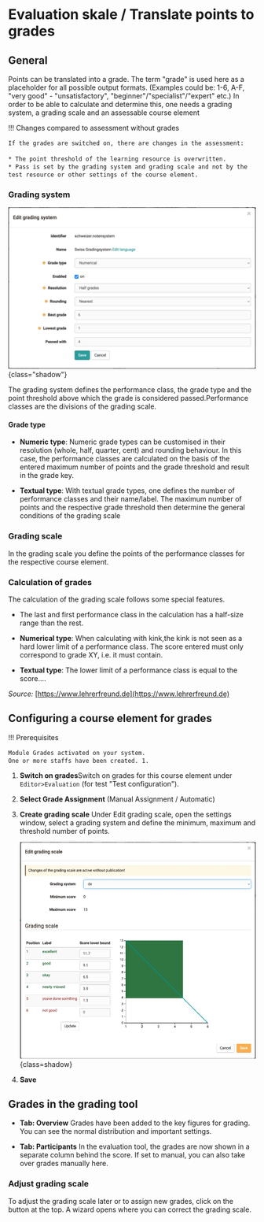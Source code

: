 # Evaluation skale / Translate points to grades

## General

Points can be translated into a grade.
The term "grade" is used here as a placeholder for all possible output formats. (Examples could be: 1-6, A-F, "very good" - "unsatisfactory", "beginner"/"specialist"/"expert" etc.) In order to be able to calculate and determine this, one needs a grading system, a grading scale and an assessable course element

!!! Changes compared to assessment without grades

    If the grades are switched on, there are changes in the assessment:
    
    * The point threshold of the learning resource is overwritten.
    * Pass is set by the grading system and grading scale and not by the test resource or other settings of the course element.

### Grading system

![gradingsystem](assets/grading-system.jpg){class="shadow"}

The grading system defines the performance class, the grade type and the point threshold above which the grade is considered passed.Performance classes are the divisions of the grading scale.

#### Grade type

* **Numeric type**: Numeric grade types can be customised in their resolution (whole, half, quarter, cent) and rounding behaviour. In this case, the performance classes are calculated on the basis of the entered maximum number of points and the grade threshold and result in the grade key.

* **Textual type**: With textual grade types, one defines the number of performance classes and their name/label. The maximum number of points and the respective grade threshold then determine the general conditions of the grading scale

### Grading scale

In the grading scale you define the points of the performance classes for the respective course element.

### Calculation of grades

The calculation of the grading scale follows some special features.

* The last and first performance class in the calculation has a half-size range than the rest.

* **Numerical type**: When calculating with kink,the kink is not seen as a hard lower limit of a performance class. The score entered must only correspond to grade XY, i.e. it must contain.

* **Textual type**: The lower limit of a performance class is equal to the score....

*Source:* [https://www.lehrerfreund.de](https://www.lehrerfreund.de)

## Configuring a course element for grades

!!! Prerequisites

    Module Grades activated on your system.
    One or more staffs have been created. 1.

1. **Switch on grades**Switch on grades for this course element under `Editor>Evaluation` (for test "Test configuration").

2. **Select Grade Assignment** (Manual Assignment / Automatic)

3. **Create grading scale** Under Edit grading scale, open the settings window, select a grading system and define the minimum, maximum and threshold number of points.

    ![grading scale](assets/gradingscale.jpg){class=shadow}

4. **Save**

## Grades in the grading tool

* **Tab: Overview** Grades have been added to the key figures for grading. You can see the normal distribution and important settings.

* **Tab: Participants** In the evaluation tool, the grades are now shown in a separate column behind the score. If set to manual, you can also take over grades manually here.

### Adjust grading scale

To adjust the grading scale later or to assign new grades, click on the button at the top. A wizard opens where you can correct the grading scale.
